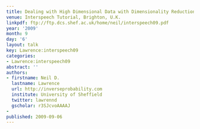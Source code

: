```yaml
---
title: Dealing with High Dimensional Data with Dimensionality Reduction
venue: Interspeech Tutorial, Brighton, U.K.
linkpdf: ftp://ftp.dcs.shef.ac.uk/home/neil/interspeech09.pdf
year: '2009'
month: 9
day: '6'
layout: talk
key: Lawrence:interspeech09
categories:
- Lawrence:interspeech09
abstract: ''
authors:
- firstname: Neil D.
  lastname: Lawrence
  url: http://inverseprobability.com
  institute: University of Sheffield
  twitter: lawrennd
  gscholar: r3SJcvoAAAAJ
- 
published: 2009-09-06
---
```

